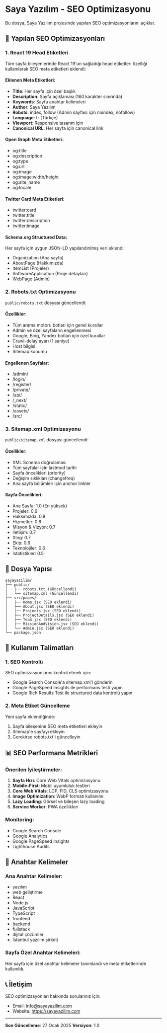 # Saya Yazılım - SEO Optimizasyonu

Bu dosya, Saya Yazılım projesinde yapılan SEO optimizasyonlarını açıklar.

## 🚀 Yapılan SEO Optimizasyonları

### 1. React 19 Head Etiketleri

Tüm sayfa bileşenlerinde React 19'un sağladığı head etiketleri özelliği kullanılarak SEO meta etiketleri eklendi:

#### Eklenen Meta Etiketleri:

- **Title**: Her sayfa için özel başlık
- **Description**: Sayfa açıklaması (160 karakter sınırında)
- **Keywords**: Sayfa anahtar kelimeleri
- **Author**: Saya Yazılım
- **Robots**: index, follow (Admin sayfası için noindex, nofollow)
- **Language**: tr (Türkçe)
- **Viewport**: Responsive tasarım için
- **Canonical URL**: Her sayfa için canonical link

#### Open Graph Meta Etiketleri:

- og:title
- og:description
- og:type
- og:url
- og:image
- og:image:width/height
- og:site_name
- og:locale

#### Twitter Card Meta Etiketleri:

- twitter:card
- twitter:title
- twitter:description
- twitter:image

#### Schema.org Structured Data:

Her sayfa için uygun JSON-LD yapılandırılmış veri eklendi:

- Organization (Ana sayfa)
- AboutPage (Hakkımızda)
- ItemList (Projeler)
- SoftwareApplication (Proje detayları)
- WebPage (Admin)

### 2. Robots.txt Optimizasyonu

`public/robots.txt` dosyası güncellendi:

#### Özellikler:

- Tüm arama motoru botları için genel kurallar
- Admin ve özel sayfaların engellenmesi
- Google, Bing, Yandex botları için özel kurallar
- Crawl-delay ayarı (1 saniye)
- Host bilgisi
- Sitemap konumu

#### Engellenen Sayfalar:

- /admin/
- /login/
- /register/
- /private/
- /api/
- /\_next/
- /static/
- /assets/
- /src/

### 3. Sitemap.xml Optimizasyonu

`public/sitemap.xml` dosyası güncellendi:

#### Özellikler:

- XML Schema doğrulaması
- Tüm sayfalar için lastmod tarihi
- Sayfa öncelikleri (priority)
- Değişim sıklıkları (changefreq)
- Ana sayfa bölümleri için anchor linkler

#### Sayfa Öncelikleri:

- Ana Sayfa: 1.0 (En yüksek)
- Projeler: 0.9
- Hakkımızda: 0.8
- Hizmetler: 0.8
- Misyon & Vizyon: 0.7
- İletişim: 0.7
- Xlog: 0.7
- Ekip: 0.6
- Teknolojiler: 0.6
- İstatistikler: 0.5

## 📁 Dosya Yapısı

```
sayayazilim/
├── public/
│   ├── robots.txt (Güncellendi)
│   └── sitemap.xml (Güncellendi)
├── src/pages/
│   ├── Home.jsx (SEO eklendi)
│   ├── About.jsx (SEO eklendi)
│   ├── Projects.jsx (SEO eklendi)
│   ├── ProjectDetails.jsx (SEO eklendi)
│   ├── Team.jsx (SEO eklendi)
│   ├── MissionAndVision.jsx (SEO eklendi)
│   └── Admin.jsx (SEO eklendi)
└── package.json
```

## 🔧 Kullanım Talimatları

### 1. SEO Kontrolü

SEO optimizasyonlarını kontrol etmek için:

- Google Search Console'a sitemap.xml'i gönderin
- Google PageSpeed Insights ile performans testi yapın
- Google Rich Results Test ile structured data kontrolü yapın

### 2. Meta Etiket Güncelleme

Yeni sayfa eklendiğinde:

1. Sayfa bileşenine SEO meta etiketleri ekleyin
2. Sitemap'e sayfayı ekleyin
3. Gerekirse robots.txt'i güncelleyin

## 📊 SEO Performans Metrikleri

### Önerilen İyileştirmeler:

1. **Sayfa Hızı**: Core Web Vitals optimizasyonu
2. **Mobile-First**: Mobil uyumluluk testleri
3. **Core Web Vitals**: LCP, FID, CLS optimizasyonu
4. **Image Optimization**: WebP formatı kullanımı
5. **Lazy Loading**: Görsel ve bileşen lazy loading
6. **Service Worker**: PWA özellikleri

### Monitoring:

- Google Search Console
- Google Analytics
- Google PageSpeed Insights
- Lighthouse Audits

## 🎯 Anahtar Kelimeler

### Ana Anahtar Kelimeler:

- yazılım
- web geliştirme
- React
- Node.js
- JavaScript
- TypeScript
- frontend
- backend
- fullstack
- dijital çözümler
- İstanbul yazılım şirketi

### Sayfa Özel Anahtar Kelimeleri:

Her sayfa için özel anahtar kelimeler tanımlandı ve meta etiketlerinde kullanıldı.

## 📞 İletişim

SEO optimizasyonları hakkında sorularınız için:

- Email: info@sayayazilim.com
- Website: https://sayayazilim.com

---

**Son Güncelleme**: 27 Ocak 2025
**Versiyon**: 1.0
